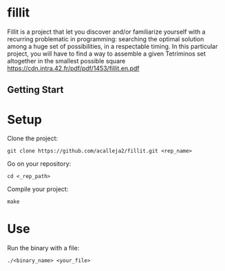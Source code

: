 # fillit

Fillit is a project that let you discover and/or familiarize yourself with a recurring
problematic in programming: searching the optimal solution among a huge set of possibilities,
in a respectable timing. In this particular project, you will have to find a way to
assemble a given Tetriminos set altogether in the smallest possible square
https://cdn.intra.42.fr/pdf/pdf/1453/fillit.en.pdf

## Getting Start

# Setup

Clone the project:

`git clone https://github.com/acalleja2/fillit.git <rep_name>`

Go on your repository:

`cd <_rep_path>`

Compile your project:

`make`

# Use

Run the binary with a file:

`./<binary_name> <your_file>`



